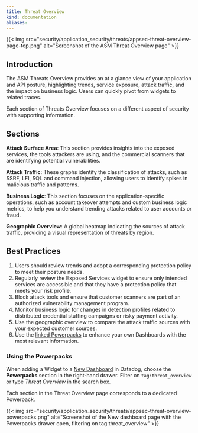 ```yaml
---
title: Threat Overview
kind: documentation
aliases:  
---
```


{{< img src="security/application_security/threats/appsec-threat-overview-page-top.png" alt="Screenshot of the ASM Threat Overview page"  >}}

## Introduction

The ASM Threats Overview provides an at a glance view of your application and API posture, highlighting trends, service exposure, attack traffic, and the impact on business logic. Users can quickly pivot from widgets to related traces.

Each section of Threats Overview focuses on a different aspect of security with supporting information.

## Sections

**Attack Surface Area**: This section provides insights into the exposed services, the tools attackers are using, and the commercial scanners that are identifying potential vulnerabilities.

**Attack Traffic**: These graphs identify the classification of attacks, such as SSRF, LFI, SQL and command injection, allowing users to identify spikes in malicious traffic and patterns.

**Business Logic**: This section focuses on the application-specific operations, such as account takeover attempts and custom business logic metrics, to help you understand trending attacks related to user accounts or fraud.

**Geographic Overview**: A global heatmap indicating the sources of attack traffic, providing a visual representation of threats by region.

## Best Practices

1. Users should review trends and adopt a corresponding protection policy to meet their posture needs.
2. Regularly review the Exposed Services widget to ensure only intended services are accessible and that they have a protection policy that meets your risk profile.
3. Block attack tools and ensure that customer scanners are part of an authorized vulnerability management program.
4. Monitor business logic for changes in detection profiles related to distributed credential stuffing campaigns or risky payment activity.
5. Use the geographic overview to compare the attack traffic sources with your expected customer sources.
6. Use the [linked Powerpacks](#using-the-powerpacks) to enhance your own Dashboards with the most relevant information.

### Using the Powerpacks

When adding a Widget to a [New Dashboard][1] in Datadog, choose the **Powerpacks** section in the right-hand drawer. Filter on `tag:threat_overview` or type *Threat Overview* in the search box.
 
Each section in the Threat Overview page corresponds to a dedicated Powerpack.

{{< img src="security/application_security/threats/appsec-threat-overview-powerpacks.png" alt="Screenshot of the New dashboard page with the Powerpacks drawer open, filtering on tag:threat_overview"  >}}

[1]: /dashboards/
